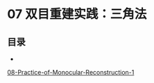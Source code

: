 # 07 双目重建实践：三角法

## 目录
- []()





[08-Practice-of-Monocular-Reconstruction-1](./08-Practice-of-Monocular-Reconstruction-1.md)